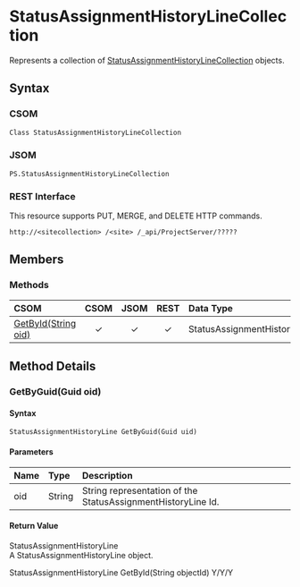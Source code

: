 
# StatusAssignmentHistoryLineCollection

Represents a collection of [StatusAssignmentHistoryLineCollection](StatusAssignmentHistoryLineCollection.md) objects.

## Syntax

### CSOM

```C#
Class StatusAssignmentHistoryLineCollection 
```
### JSOM

```
PS.StatusAssignmentHistoryLineCollection 
```
### REST Interface

This resource supports PUT, MERGE, and DELETE HTTP commands.

```
http://<sitecollection> /<site> /_api/ProjectServer/?????
```

## Members

### Methods

|**CSOM**|**CSOM**|**JSOM**|**REST**|**Data Type**|**Description**|
|:-----|:-----:|:-----:|:-----:|:-----|:-----|
|[GetById(String oid)](#getbyguid)|&#x2713;|&#x2713;|&#x2713;|StatusAssignmentHistoryLine||


## Method Details

### <a name="getbyguid"></a>GetByGuid(Guid oid)
 


#### Syntax

```
StatusAssignmentHistoryLine GetByGuid(Guid uid)
```

#### Parameters
|**Name** |**Type**|**Description**|
|:------ |:----|:------ |
|oid| String | String representation of the StatusAssignmentHistoryLine Id.  


#### Return Value

StatusAssignmentHistoryLine<br />
A StatusAssignmentHistoryLine object.



StatusAssignmentHistoryLine GetById(String objectId)	Y/Y/Y
